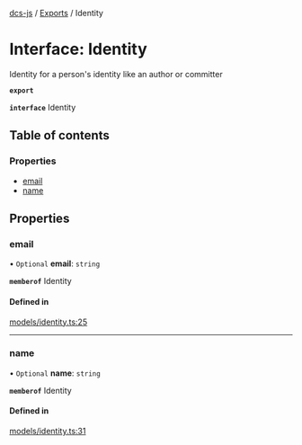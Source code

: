 [dcs-js](../README.md) / [Exports](../modules.md) / Identity

# Interface: Identity

Identity for a person's identity like an author or committer

**`export`**

**`interface`** Identity

## Table of contents

### Properties

- [email](Identity.md#email)
- [name](Identity.md#name)

## Properties

### <a id="email" name="email"></a> email

• `Optional` **email**: `string`

**`memberof`** Identity

#### Defined in

[models/identity.ts:25](https://github.com/unfoldingWord/dcs-js/blob/c677a54/models/identity.ts#L25)

___

### <a id="name" name="name"></a> name

• `Optional` **name**: `string`

**`memberof`** Identity

#### Defined in

[models/identity.ts:31](https://github.com/unfoldingWord/dcs-js/blob/c677a54/models/identity.ts#L31)

